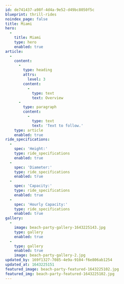 ```yaml
---
id: de741437-a98f-4d4a-9e52-d49bc8050f5c
blueprint: thrill-rides
noindex_page: false
title: Miami
hero:
  -
    title: Miami
    type: hero
    enabled: true
article:
  -
    content:
      -
        type: heading
        attrs:
          level: 3
        content:
          -
            type: text
            text: Overview
      -
        type: paragraph
        content:
          -
            type: text
            text: 'Text to follow.'
    type: article
    enabled: true
ride_specifications:
  -
    spec: 'Height:'
    type: ride_specifications
    enabled: true
  -
    spec: 'Diameter:'
    type: ride_specifications
    enabled: true
  -
    spec: 'Capacity:'
    type: ride_specifications
    enabled: true
  -
    spec: 'Hourly Capacity:'
    type: ride_specifications
    enabled: true
gallery:
  -
    image: beach-party-gallery-1643225143.jpg
    type: gallery
    enabled: true
  -
    type: gallery
    enabled: true
    image: beach-party-gallery-2.jpg
updated_by: 169f1327-7085-4e9a-9104-f6e806ab1254
updated_at: 1643225151
featured_image: beach-party-featured-1643225102.jpg
featured_img: beach-party-featured-1643225102.jpg
---
```

